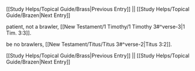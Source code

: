 [[Study Helps/Topical Guide/Brass|Previous Entry]]  ||  [[Study Helps/Topical Guide/Brazen|Next Entry]]

 patient, not a brawler, [[New Testament/1 Timothy/1 Timothy 3#^verse-3|1 Tim. 3:3]].

 be no brawlers, [[New Testament/Titus/Titus 3#^verse-2|Titus 3:2]].

[[Study Helps/Topical Guide/Brass|Previous Entry]]  ||  [[Study Helps/Topical Guide/Brazen|Next Entry]]